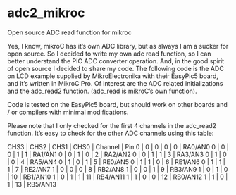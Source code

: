 adc2_mikroc
===========

 Open source ADC read function for mikroc

Yes, I know, mikroC has it’s own ADC library, but as always I am a sucker for open source. So I decided to write my own adc read function, so I can better understand the PIC ADC converter operation. And, in the good spirit of open source I decided to share my code. The following code is the ADC on LCD example supplied by MikroElectronika with their EasyPic5 board, and it’s written in MikroC Pro. Of interest are the ADC related initializations and the adc_read2 function. (adc_read is mikroC’s own function).

Code is tested on the EasyPic5 board, but should work on other boards and / or compilers with minimal modifications. 

Please note that I only checked for the first 4 channels in the adc_read2 function. It’s easy to check for the other ADC channels using this table:

CHS3 | CHS2 |	CHS1 |	CHS0 |	Channel |	Pin
0 |	0 |	0 |	0 |	0 |	RA0/AN0
0 |	0 |	0 |	1 |	1 |	RA1/AN1
0 |	0 |	1 |	0 |	2 |	RA2/AN2
0 |	0 |	1 |	1 |	3 |	RA3/AN3
0 |	1 |	0 |	0 |	4 |	RA5/AN4
0 |	1 |	0 |	1 |	5 |	RE0/AN5
0 |	1 |	1 |	0 |	6 |	RE1/AN6
0 |	1 |	1 |	1 |	7 |	RE2/AN7
1 |	0 |	0 |	0 |	8 |	RB2/AN8
1 |	0 |	0 |	1 |	9 |	RB3/AN9
1 |	0 |	1 |	0 |	10 |	RB1/AN10
1 |	0 |	1 |	1 |	11 |	RB4/AN11
1 |	1 |	0 |	0 |	12 |	RB0/AN12
1 |	1 |	0 |	1 |	13 |	RB5/AN13
